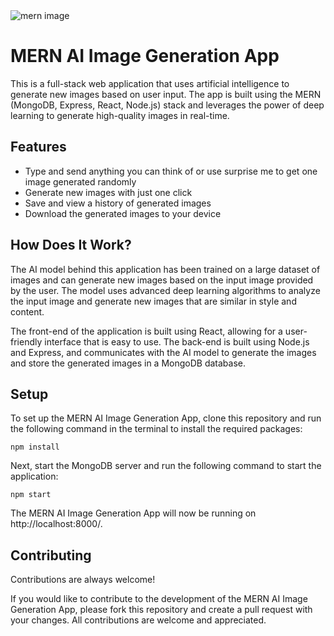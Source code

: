 <img align="center" src="https://user-images.githubusercontent.com/97915769/218451171-8d0bed24-8537-42b0-bd41-08f7706f594b.png" alt="mern image">

# MERN AI Image Generation App

This is a full-stack web application that uses artificial intelligence to generate new images based on user input. The app is built using the MERN (MongoDB, Express, React, Node.js) stack and leverages the power of deep learning to generate high-quality images in real-time.



## Features

- Type and send anything you can think of or use surprise me to get one image generated randomly
- Generate new images with just one click
- Save and view a history of generated images
- Download the generated images to your device


## How Does It Work?

The AI model behind this application has been trained on a large dataset of images and can generate new images based on the input image provided by the user. The model uses advanced deep learning algorithms to analyze the input image and generate new images that are similar in style and content.

The front-end of the application is built using React, allowing for a user-friendly interface that is easy to use. The back-end is built using Node.js and Express, and communicates with the AI model to generate the images and store the generated images in a MongoDB database.


## Setup

To set up the MERN AI Image Generation App, clone this repository and run the following command in the terminal to install the required packages:

`npm install`

Next, start the MongoDB server and run the following command to start the application:

`npm start`
    
The MERN AI Image Generation App will now be running on http://localhost:8000/.
## Contributing

Contributions are always welcome!

If you would like to contribute to the development of the MERN AI Image Generation App, please fork this repository and create a pull request with your changes. All contributions are welcome and appreciated.
